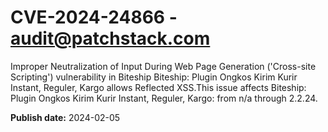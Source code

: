 # CVE-2024-24866 - audit@patchstack.com

Improper Neutralization of Input During Web Page Generation ('Cross-site Scripting') vulnerability in Biteship Biteship: Plugin Ongkos Kirim Kurir Instant, Reguler, Kargo allows Reflected XSS.This issue affects Biteship: Plugin Ongkos Kirim Kurir Instant, Reguler, Kargo: from n/a through 2.2.24.



**Publish date:** 2024-02-05
